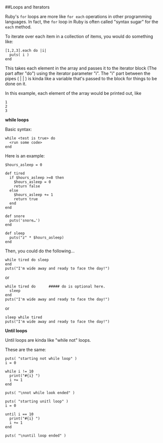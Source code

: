 ##Loops and Iterators

Ruby's ```for``` loops are more like ```for each``` operations in other programming languages. In fact, the ```for``` loop in Ruby is often called "syntax sugar" for the ```each``` method.

To iterate over each item in a collection of items, you would do something like:

```
[1,2,3].each do |i|
  puts( i )
end
```

This takes each element in the array and passes it to the iterator block (The part after "do") using the iterator parameter "i". The "i" part between the pipes ( | | ) is kinda like a variable that's passed to the block for things to be done on it.

In this example, each element of the array would be printed out, like

```
1
2
3
```

**while loops**

Basic syntax:

```
while <test is true> do
  <run some code>
end
```

Here is an example:

```
$hours_asleep = 0

def tired
  if $hours_asleep >=8 then
    $hours_asleep = 0
    return false
  else
    $hours_asleep += 1
    return true
  end
end

def snore
  puts('snore…')
end

def sleep
  puts("z" * $hours_asleep)
end
```

Then, you could do the following…

```
while tired do sleep
end
puts("I'm wide away and ready to face the day!")
```

or

```
while tired do      ##### do is optional here.
  sleep
end
puts("I'm wide away and ready to face the day!")
```

or

```
sleep while tired
puts("I'm wide away and ready to face the day!")
```

**Until loops**

Until loops are kinda like "while not" loops.

These are the same:

```
puts( "starting not while loop" )
i = 0

while i != 10
  print("#{i} ")
  i += 1
end

puts( "\nnot while look ended" )
```

```
puts( "starting unitl loop" )
i = 0

until i == 10
  print("#{i} ")
  i += 1
end

puts( "\nuntil loop ended" )
```